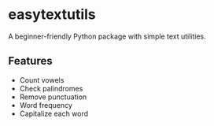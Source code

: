 # easytextutils

A beginner-friendly Python package with simple text utilities.

## Features
- Count vowels
- Check palindromes
- Remove punctuation
- Word frequency
- Capitalize each word
